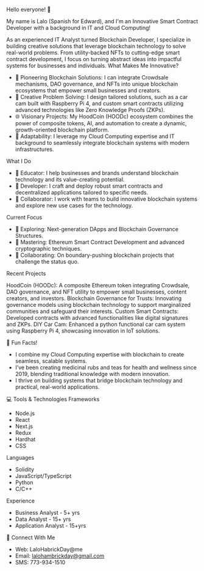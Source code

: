 Hello everyone! 👋

My name is Lalo (Spanish for Edward), and I'm an Innovative Smart Contract Developer with a background in IT and Cloud Computing!

As an experienced IT Analyst turned Blockchain Developer, I specialize in building creative solutions that leverage blockchain technology to solve real-world problems. From utility-backed NFTs to cutting-edge smart contract development, I focus on turning abstract ideas into impactful systems for businesses and individuals.
What Makes Me Innovative?

- 🌟 Pioneering Blockchain Solutions: I can integrate Crowdsale mechanisms, DAO governance, and NFTs into unique blockchain ecosystems that empower small businesses and creators.
- 🔄 Creative Problem Solving: I design tailored solutions, such as a car cam built with Raspberry Pi 4, and custom smart contracts utilizing advanced technologies like Zero Knowledge Proofs (ZKPs).
- 🌐 Visionary Projects: My HoodCoin (HOODc) ecosystem combines the power of composite tokens, AI, and automation to create a dynamic, growth-oriented blockchain platform.
- 📡 Adaptability: I leverage my Cloud Computing expertise and IT background to seamlessly integrate blockchain systems with modern infrastructures.

What I Do

-    🧠 Educator: I help businesses and brands understand blockchain technology and its value-creating potential.
-   🔧 Developer: I craft and deploy robust smart contracts and decentralized applications tailored to specific needs.
-   🚀 Collaborator: I work with teams to build innovative blockchain systems and explore new use cases for the technology.

Current Focus

-   👀 Exploring: Next-generation DApps and Blockchain Governance Structures.
-   🌱 Mastering: Ethereum Smart Contract Development and advanced cryptographic techniques.
-   💞️ Collaborating: On boundary-pushing blockchain projects that challenge the status quo.


Recent Projects

HoodCoin (HOODc): A composite Ethereum token integrating Crowdsale, DAO governance, and NFT utility to empower small businesses, content creators, and investors.
Blockchain Governance for Trusts: Innovating governance models using blockchain technology to support marginalized communities and safeguard their interests.
Custom Smart Contracts: Developed contracts with advanced functionalities like digital signatures and ZKPs.
DIY Car Cam: Enhanced a python functional car cam system using Raspberry Pi 4, showcasing innovation in IoT solutions.


🍻 Fun Facts!

-    I combine my Cloud Computing expertise with blockchain to create seamless, scalable systems.
-    I’ve been creating medicinal rubs and teas for health and wellness since 2019, blending traditional knowledge with modern innovation.
-    I thrive on building systems that bridge blockchain technology and practical, real-world applications.
    
  
💻 Tools & Technologies Frameworks
-    Node.js
-    React
-    Next.js
-    Redux
-    Hardhat
-    CSS

Languages
-    Solidity
-    JavaScript/TypeScript
-    Python
-    C/C++

Experience 
-    Business Analyst - 5+ yrs
-    Data Analyst - 15+ yrs
-    Application Analyst - 15+yrs

📱 Connect With Me
-    Web: LaloHabrickDay@me
-    Email: lalohambrickday@gmail.com
-    SMS: 773-934-1510
